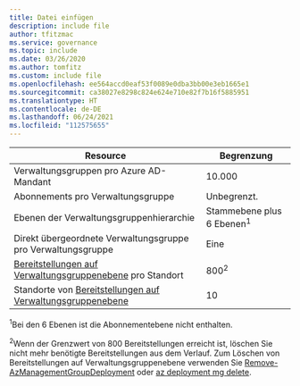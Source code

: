 ```yaml
---
title: Datei einfügen
description: include file
author: tfitzmac
ms.service: governance
ms.topic: include
ms.date: 03/26/2020
ms.author: tomfitz
ms.custom: include file
ms.openlocfilehash: ee564accd0eaf53f0089e0dba3bb00e3eb1665e1
ms.sourcegitcommit: ca38027e8298c824e624e710e82f7b16f5885951
ms.translationtype: HT
ms.contentlocale: de-DE
ms.lasthandoff: 06/24/2021
ms.locfileid: "112575655"
---
```

| Resource | Begrenzung |
| --- | --- |
| Verwaltungsgruppen pro Azure AD-Mandant | 10.000 |
| Abonnements pro Verwaltungsgruppe | Unbegrenzt. |
| Ebenen der Verwaltungsgruppenhierarchie | Stammebene plus 6 Ebenen<sup>1</sup> |
| Direkt übergeordnete Verwaltungsgruppe pro Verwaltungsgruppe | Eine |
| [Bereitstellungen auf Verwaltungsgruppenebene](../articles/azure-resource-manager/templates/deploy-to-management-group.md) pro Standort | 800<sup>2</sup> |
| Standorte von [Bereitstellungen auf Verwaltungsgruppenebene](../articles/azure-resource-manager/templates/deploy-to-management-group.md) | 10 |

<sup>1</sup>Bei den 6 Ebenen ist die Abonnementebene nicht enthalten.

<sup>2</sup>Wenn der Grenzwert von 800 Bereitstellungen erreicht ist, löschen Sie nicht mehr benötigte Bereitstellungen aus dem Verlauf. Zum Löschen von Bereitstellungen auf Verwaltungsgruppenebene verwenden Sie [Remove-AzManagementGroupDeployment](/powershell/module/az.resources/Remove-AzManagementGroupDeployment) oder [az deployment mg delete](/cli/azure/deployment/mg#az_deployment_mg_delete).
